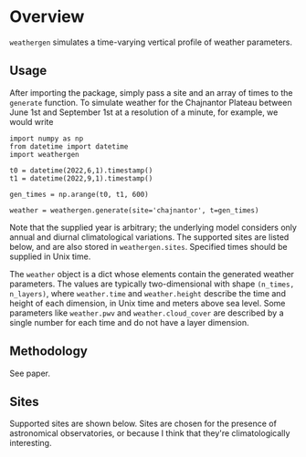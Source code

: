 # Overview

```weathergen``` simulates a time-varying vertical profile of weather parameters. 

## Usage

After importing the package, simply pass a site and an array of times to the ```generate``` function. To simulate weather for the Chajnantor Plateau between June 1st and September 1st at a resolution of a minute, for example, we would write 

```
import numpy as np
from datetime import datetime
import weathergen

t0 = datetime(2022,6,1).timestamp()
t1 = datetime(2022,9,1).timestamp()

gen_times = np.arange(t0, t1, 600)

weather = weathergen.generate(site='chajnantor', t=gen_times)
```
Note that the supplied year is arbitrary; the underlying model considers only annual and diurnal climatological variations. The supported sites are listed below, and are also stored in ```weathergen.sites```. Specified times should be supplied in Unix time.

The ```weather``` object is a dict whose elements contain the generated weather parameters. The values are typically two-dimensional with shape ```(n_times, n_layers)```, where ```weather.time``` and ```weather.height``` describe the time and height of each dimension, in Unix time and meters above sea level. Some parameters like ```weather.pwv``` and ```weather.cloud_cover``` are described by a single number for each time and do not have a layer dimension. 

## Methodology

See paper. 

## Sites

Supported sites are shown below. Sites are chosen for the presence of astronomical observatories, or because I think that they're climatologically interesting.



